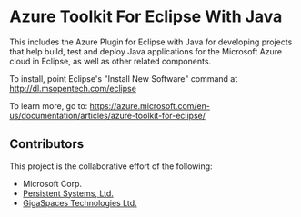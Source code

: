 Azure Toolkit For Eclipse With Java
===========================================

This includes the Azure Plugin for Eclipse with Java for developing projects that help build, test and deploy Java applications for the Microsoft Azure cloud in Eclipse, as well as other related components.


To install, point Eclipse's "Install New Software" command at http://dl.msopentech.com/eclipse

To learn more, go to: https://azure.microsoft.com/en-us/documentation/articles/azure-toolkit-for-eclipse/


Contributors
------------

This project is the collaborative effort of the following:

* Microsoft Corp.
* [Persistent Systems, Ltd.](http://www.persistentsys.com/)
* [GigaSpaces Technologies Ltd.](http://www.gigaspaces.com/)
